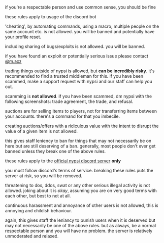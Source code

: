<script>
  import DocsTemplate from "$lib/components/docs/DocsTemplate.svelte"
  import DocsHeader from '$lib/components/docs/DocsHeader.svelte';
</script>

<DocsTemplate title='rules' />

if you're a respectable person and use common sense, you should be fine

<DocsHeader header='h2' text="bot roles" />

these rules apply to usage of the discord bot

<DocsHeader header='h3' text="automating commands / cheating" anchor="automating-commands-cheating" />

'cheating', by automating commands, using a macro, multiple people on the same account etc. is not allowed. you will be banned and potentially have your profile reset.

<DocsHeader header='h3' text="exploits" />

including sharing of bugs/exploits is not allowed. you will be banned.

if you have found an exploit or potentially serious issue please contact [@m.axz](https://discord.com/users/672793821850894347)

<DocsHeader header='h3' text="trading" />

trading things outside of nypsi is allowed, but **can be incredibly risky**. it's recommended to find a trusted middleman for this. if you have been scammed, make a support request with nypsi and our staff can help you out.

scamming is **not allowed**. if you have been scammed, dm nypsi with the following screenshots: trade agreement, the trade, and refusal.

<DocsHeader header='h3' text="auctions" />

auctions are for selling items to players, not for transferring items between your accounts.
there's a command for that you imbecile.

creating auctions/offers with a ridiculous value with the intent to disrupt the value of a
given item is not allowed.

<DocsHeader header='h3' text="don't be a prick" />

this gives staff leniency to ban for things that may not necessarily be on here but are still
deserving of a ban. generally, most people don't ever get banned unless they break one of the
above rules.

<DocsHeader header='h2' text="nypsi discord server rules" />

these rules apply to the [official nypsi discord server](/discord) **only**

<DocsHeader header='h3' text="discord terms of service" />

you must follow discord's terms of service. breaking these rules puts the server at risk, so
you will be removed.

<DocsHeader header='h3' text="threats" />

threatening to dox, ddos, swat or any other serious illegal activity is not allowed. joking
about it is _okay_, assuming you are on very good terms with each
other, but best to not at all.

<DocsHeader header='h3' text="harassment" />

continuous harassment and annoyance of other users is not allowed, this is annoying and
childish behaviour.

<DocsHeader header='h2' text="don't be a prick" />

again, this gives staff the leniancy to punish users when it is deserved but may not
necessarily be one of the above rules. but as always, be a normal respectable person and you
will have no problem. the server is relatively unmoderated and relaxed.
